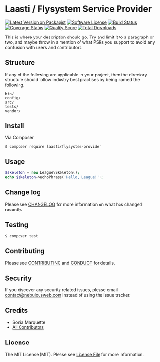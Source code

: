 # Laasti / Flysystem Service Provider

[![Latest Version on Packagist][ico-version]][link-packagist]
[![Software License][ico-license]](LICENSE.md)
[![Build Status][ico-travis]][link-travis]
[![Coverage Status][ico-scrutinizer]][link-scrutinizer]
[![Quality Score][ico-code-quality]][link-code-quality]
[![Total Downloads][ico-downloads]][link-downloads]

This is where your description should go. Try and limit it to a paragraph or two, and maybe throw in a mention of what
PSRs you support to avoid any confusion with users and contributors.

## Structure

If any of the following are applicable to your project, then the directory structure should follow industry best practises by being named the following.

```
bin/        
config/
src/
tests/
vendor/
```


## Install

Via Composer

``` bash
$ composer require laasti/flysystem-provider
```

## Usage

``` php
$skeleton = new League\Skeleton();
echo $skeleton->echoPhrase('Hello, League!');
```

## Change log

Please see [CHANGELOG](CHANGELOG.md) for more information on what has changed recently.

## Testing

``` bash
$ composer test
```

## Contributing

Please see [CONTRIBUTING](CONTRIBUTING.md) and [CONDUCT](CONDUCT.md) for details.

## Security

If you discover any security related issues, please email contact@nebulousweb.com instead of using the issue tracker.

## Credits

- [Sonia Marquette][link-author]
- [All Contributors][link-contributors]

## License

The MIT License (MIT). Please see [License File](LICENSE.md) for more information.

[ico-version]: https://img.shields.io/packagist/v/laasti/flysystem-provider.svg?style=flat-square
[ico-license]: https://img.shields.io/badge/license-MIT-brightgreen.svg?style=flat-square
[ico-travis]: https://img.shields.io/travis/laasti/flysystem-provider/master.svg?style=flat-square
[ico-scrutinizer]: https://img.shields.io/scrutinizer/coverage/g/laasti/flysystem-provider.svg?style=flat-square
[ico-code-quality]: https://img.shields.io/scrutinizer/g/laasti/flysystem-provider.svg?style=flat-square
[ico-downloads]: https://img.shields.io/packagist/dt/laasti/flysystem-provider.svg?style=flat-square

[link-packagist]: https://packagist.org/packages/laasti/flysystem-provider
[link-travis]: https://travis-ci.org/laasti/flysystem-provider
[link-scrutinizer]: https://scrutinizer-ci.com/g/laasti/flysystem-provider/code-structure
[link-code-quality]: https://scrutinizer-ci.com/g/laasti/flysystem-provider
[link-downloads]: https://packagist.org/packages/laasti/flysystem-provider
[link-author]: https://github.com/nebulousGirl
[link-contributors]: ../../contributors
